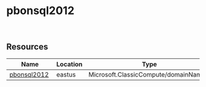 # pbonsql2012 
 
## Resources


| Name | Location | Type |
| --- | --- | --- |
| [pbonsql2012](pbonsql2012-1177968702.md)  | eastus  | Microsoft.ClassicCompute/domainNames  |

